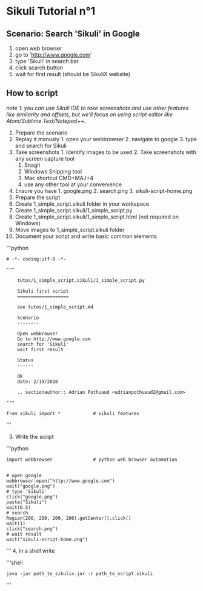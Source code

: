 Sikuli Tutorial n°1
===================

Scenario: Search 'Sikuli' in Google
-------------------------

1. open web browser
2. go to 'http://www.google.com'
3. type 'Sikuli' in search bar
4. click search button
5. wait for first result (should be SikuliX website)

How to script
-------------

*note 1: you can use Sikuli IDE to take screenshots and use other features like similarity and offsets, but we'll focus on using script editor like Atom/Sublime Text/Notepad++.*

1. Prepare the scenario
  1. Replay it manualy
    1. open your webbrowser
    2. navigate to google
    3. type and search for Sikuli
  2. Take screenshots
    1. Identify images to be used
    2. Take screenshots with any screen capture tool
        1. Snagit
        2. Windows Snipping tool
        3. Mac shortcut CMD+MAJ+4
        4. use any other tool at your convenience
  3. Ensure you have
    1. google.png
    2. search.png
    3. sikuli-script-home.png
2. Prepare the script
  1. Create 1_simple_script.sikuli folder in your workspace
  2. Create 1_simple_script.sikuli/1_simple_script.py
  3. Create 1_simple_script.sikuli/1_simple_script.html (not required on Windows)
  4. Move images to 1_simple_script.sikuli folder
  5. Document your script and write basic common elements

  '''python

  	# -*- coding:utf-8 -*-

    """

        tutos/1_simple_script.sikuli/1_simple_script.py

        Sikuli first script
        ===================

        see tutos/1_simple_script.md

        Scenario
        --------

        Open webbrowser
        Go to http://www.google.com
        search for 'Sikuli'
        wait first result

        Status
        ------

        OK
        date: 2/19/2018

        .. sectionauthor:: Adrian Pothuaud <adrianpothuaud2@gmail.com>

    """

    from sikuli import *            # sikuli features
  '''

3. Write the script

  '''python

    import webbrowser               # python web browser automation


    # open google
    webbrowser.open("http://www.google.com")
    wait("google.png")
    # type 'Sikuli'
    click("google.png")
    paste("Sikuli")
    wait(0.5)
    # search
    Region(200, 200, 200, 200).getCenter().click()
    wait(1)
    click("search.png")
    # wait result
    wait("sikuli-script-home.png")
  '''
4. in a shell write

'''shell

	java -jar path_to_sikulix.jar -r path_to_script.sikuli

'''
